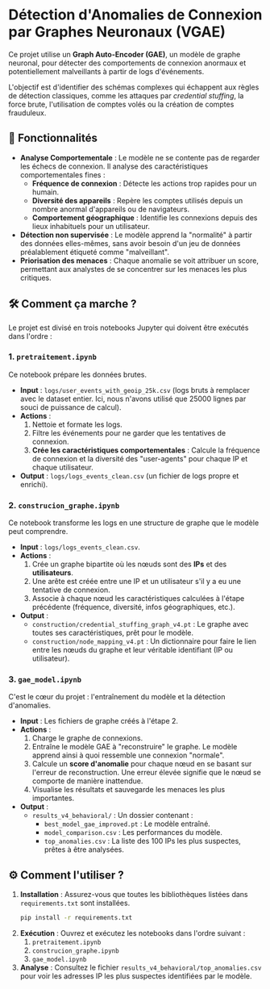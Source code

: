 # Détection d'Anomalies de Connexion par Graphes Neuronaux (VGAE)

Ce projet utilise un **Graph Auto-Encoder (GAE)**, un modèle de graphe neuronal, pour détecter des comportements de connexion anormaux et potentiellement malveillants à partir de logs d'événements.

L'objectif est d'identifier des schémas complexes qui échappent aux règles de détection classiques, comme les attaques par *credential stuffing*, la force brute, l'utilisation de comptes volés ou la création de comptes frauduleux.

## 🚀 Fonctionnalités

*   **Analyse Comportementale** : Le modèle ne se contente pas de regarder les échecs de connexion. Il analyse des caractéristiques comportementales fines :
    *   **Fréquence de connexion** : Détecte les actions trop rapides pour un humain.
    *   **Diversité des appareils** : Repère les comptes utilisés depuis un nombre anormal d'appareils ou de navigateurs.
    *   **Comportement géographique** : Identifie les connexions depuis des lieux inhabituels pour un utilisateur.
*   **Détection non supervisée** : Le modèle apprend la "normalité" à partir des données elles-mêmes, sans avoir besoin d'un jeu de données préalablement étiqueté comme "malveillant".
*   **Priorisation des menaces** : Chaque anomalie se voit attribuer un score, permettant aux analystes de se concentrer sur les menaces les plus critiques.

## 🛠️ Comment ça marche ?

Le projet est divisé en trois notebooks Jupyter qui doivent être exécutés dans l'ordre :

### 1. `pretraitement.ipynb`

Ce notebook prépare les données brutes.
*   **Input** : `logs/user_events_with_geoip_25k.csv` (logs bruts à remplacer avec le dataset entier. Ici, nous n'avons utilisé que 25000 lignes par souci de puissance de calcul).
*   **Actions** :
    1.  Nettoie et formate les logs.
    2.  Filtre les événements pour ne garder que les tentatives de connexion.
    3.  **Crée les caractéristiques comportementales** : Calcule la fréquence de connexion et la diversité des "user-agents" pour chaque IP et chaque utilisateur.
*   **Output** : `logs/logs_events_clean.csv` (un fichier de logs propre et enrichi).

### 2. `construcion_graphe.ipynb`

Ce notebook transforme les logs en une structure de graphe que le modèle peut comprendre.
*   **Input** : `logs/logs_events_clean.csv`.
*   **Actions** :
    1.  Crée un graphe bipartite où les nœuds sont des **IPs** et des **utilisateurs**.
    2.  Une arête est créée entre une IP et un utilisateur s'il y a eu une tentative de connexion.
    3.  Associe à chaque nœud les caractéristiques calculées à l'étape précédente (fréquence, diversité, infos géographiques, etc.).
*   **Output** :
    *   `construction/credential_stuffing_graph_v4.pt` : Le graphe avec toutes ses caractéristiques, prêt pour le modèle.
    *   `construction/node_mapping_v4.pt` : Un dictionnaire pour faire le lien entre les nœuds du graphe et leur véritable identifiant (IP ou utilisateur).

### 3. `gae_model.ipynb`

C'est le cœur du projet : l'entraînement du modèle et la détection d'anomalies.
*   **Input** : Les fichiers de graphe créés à l'étape 2.
*   **Actions** :
    1.  Charge le graphe de connexions.
    2.  Entraîne le modèle GAE à "reconstruire" le graphe. Le modèle apprend ainsi à quoi ressemble une connexion "normale".
    3.  Calcule un **score d'anomalie** pour chaque nœud en se basant sur l'erreur de reconstruction. Une erreur élevée signifie que le nœud se comporte de manière inattendue.
    4.  Visualise les résultats et sauvegarde les menaces les plus importantes.
*   **Output** :
    *   `results_v4_behavioral/` : Un dossier contenant :
        *   `best_model_gae_improved.pt` : Le modèle entraîné.
        *   `model_comparison.csv` : Les performances du modèle.
        *   `top_anomalies.csv` : La liste des 100 IPs les plus suspectes, prêtes à être analysées.

## ⚙️ Comment l'utiliser ?

1.  **Installation** : Assurez-vous que toutes les bibliothèques listées dans `requirements.txt` sont installées.
    ```bash
    pip install -r requirements.txt
    ```
2.  **Exécution** : Ouvrez et exécutez les notebooks dans l'ordre suivant :
    1.  `pretraitement.ipynb`
    2.  `construcion_graphe.ipynb`
    3.  `gae_model.ipynb`
3.  **Analyse** : Consultez le fichier `results_v4_behavioral/top_anomalies.csv` pour voir les adresses IP les plus suspectes identifiées par le modèle.